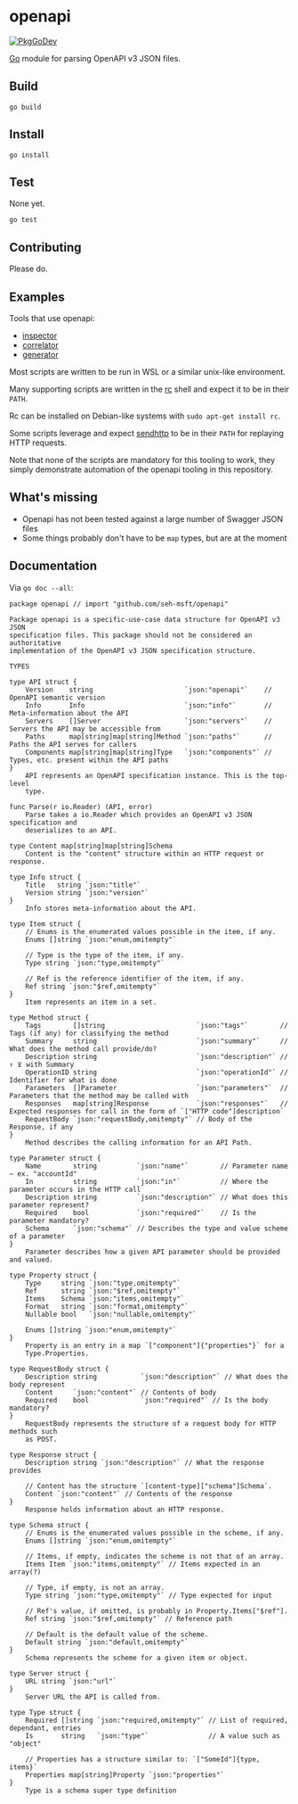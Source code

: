# openapi

[![PkgGoDev](https://pkg.go.dev/badge/github.com/seh-msft/openapi)](https://pkg.go.dev/github.com/seh-msft/openapi)

[Go](https://golang.org) module for parsing OpenAPI v3 JSON files. 

## Build

	go build

## Install

	go install

## Test

None yet.

	go test

## Contributing

Please do. 

## Examples

Tools that use openapi:

- [inspector](https://github.com/seh-msft/inspector)
- [correlator](https://github.com/seh-msft/correlator)
- [generator](https://github.com/seh-msft/generator)


Most scripts are written to be run in WSL or a similar unix-like environment. 

Many supporting scripts are written in the [rc](https://github.com/rakitzis/rc) shell and expect it to be in their `PATH`. 

Rc can be installed on Debian-like systems with `sudo apt-get install rc`. 

Some scripts leverage and expect [sendhttp](https://github.com/seh-msft/sendhttp) to be in their `PATH` for replaying HTTP requests. 

Note that none of the scripts are mandatory for this tooling to work, they simply demonstrate automation of the openapi tooling in this repository. 

## What's missing

- Openapi has not been tested against a large number of Swagger JSON files
- Some things probably don't have to be `map` types, but are at the moment

## Documentation

Via `go doc --all`:

```
package openapi // import "github.com/seh-msft/openapi"

Package openapi is a specific-use-case data structure for OpenAPI v3 JSON
specification files. This package should not be considered an authoritative
implementation of the OpenAPI v3 JSON specification structure.

TYPES

type API struct {
	Version    string                       `json:"openapi"`    // OpenAPI semantic version
	Info       Info                         `json:"info"`       // Meta-information about the API
	Servers    []Server                     `json:"servers"`    // Servers the API may be accessible from
	Paths      map[string]map[string]Method `json:"paths"`      // Paths the API serves for callers
	Components map[string]map[string]Type   `json:"components"` // Types, etc. present within the API paths
}
    API represents an OpenAPI specification instance. This is the top-level
    type.

func Parse(r io.Reader) (API, error)
    Parse takes a io.Reader which provides an OpenAPI v3 JSON specification and
    deserializes to an API.

type Content map[string]map[string]Schema
    Content is the "content" structure within an HTTP request or response.

type Info struct {
	Title   string `json:"title"`
	Version string `json:"version"`
}
    Info stores meta-information about the API.

type Item struct {
	// Enums is the enumerated values possible in the item, if any.
	Enums []string `json:"enum,omitempty"`

	// Type is the type of the item, if any.
	Type string `json:"type,omitempty"`

	// Ref is the reference identifier of the item, if any.
	Ref string `json:"$ref,omitempty"`
}
    Item represents an item in a set.

type Method struct {
	Tags        []string                       `json:"tags"`        // Tags (if any) for classifying the method
	Summary     string                         `json:"summary"`     // What does the method call provide/do?
	Description string                         `json:"description"` // ↑ ⊻ with Summary
	OperationID string                         `json:"operationId"` // Identifier for what is done
	Parameters  []Parameter                    `json:"parameters"`  // Parameters that the method may be called with
	Responses   map[string]Response            `json:"responses"`   // Expected responses for call in the form of `["HTTP code"]description`
	RequestBody `json:"requestBody,omitempty"` // Body of the Response, if any
}
    Method describes the calling information for an API Path.

type Parameter struct {
	Name        string          `json:"name"`        // Parameter name — ex. "accountId"
	In          string          `json:"in"`          // Where the parameter occurs in the HTTP call
	Description string          `json:"description"` // What does this parameter represent?
	Required    bool            `json:"required"`    // Is the parameter mandatory?
	Schema      `json:"schema"` // Describes the type and value scheme of a parameter
}
    Parameter describes how a given API parameter should be provided and valued.

type Property struct {
	Type     string `json:"type,omitempty"`
	Ref      string `json:"$ref,omitempty"`
	Items    Schema `json:"items,omitempty"`
	Format   string `json:"format,omitempty"`
	Nullable bool   `json:"nullable,omitempty"`

	Enums []string `json:"enum,omitempty"`
}
    Property is an entry in a map `["component"]{"properties"}` for a
    Type.Properties.

type RequestBody struct {
	Description string           `json:"description"` // What does the body represent
	Content     `json:"content"` // Contents of body
	Required    bool             `json:"required"` // Is the body mandatory?
}
    RequestBody represents the structure of a request body for HTTP methods such
    as POST.

type Response struct {
	Description string `json:"description"` // What the response provides

	// Content has the structure `[content-type]["schema"]Schema`.
	Content `json:"content"` // Contents of the response
}
    Response holds information about an HTTP response.

type Schema struct {
	// Enums is the enumerated values possible in the scheme, if any.
	Enums []string `json:"enum,omitempty"`

	// Items, if empty, indicates the scheme is not that of an array.
	Items Item `json:"items,omitempty"` // Items expected in an array(?)

	// Type, if empty, is not an array.
	Type string `json:"type,omitempty"` // Type expected for input

	// Ref's value, if omitted, is probably in Property.Items["$ref"].
	Ref string `json:"$ref,omitempty"` // Reference path

	// Default is the default value of the scheme.
	Default string `json:"default,omitempty"`
}
    Schema represents the scheme for a given item or object.

type Server struct {
	URL string `json:"url"`
}
    Server URL the API is called from.

type Type struct {
	Required []string `json:"required,omitempty"` // List of required, dependant, entries
	Is       string   `json:"type"`               // A value such as "object"

	// Properties has a structure similar to: `["SomeId"]{type, items}`
	Properties map[string]Property `json:"properties"`
}
    Type is a schema super type definition
```
